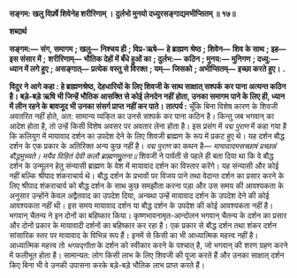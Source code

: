 **सङ्गम: खलु विप्रर्षे शिवेनेह शरीरिणाम् ।** **दुर्लभो मुनयो दध्युरसङ्गाद्यमभीप्सितम् ॥ १७॥** 

**शब्दार्थ** 

**सङ्गम:—** **संग, समागम** **; खलु—** **निश्चय ही** **; विप्र-ऋषे—** **हे ब्राह्मण श्रेष्ठ** **; शिवेन—** **शिव के साथ** **; इह—** **इस संसार में** **;** **शरीरिणाम्—** **भौतिक देहों में बँधे हुओं का** **; दुर्लभ:—** **कठिन** **; मुनय:—** **मुनिगण** **; दध्यु:—** **ध्यान में लगे हुए** **; असङ्गात्—** **प्रत्येक** **वस्तु से विरक्त** **; यम्—** **जिसको** **; अभीप्सितम्—** **इच्छा करते हुए।** **.** 

**विदुर ने आगे कहा : हे ब्राह्मणश्रेष्ठ, देहधारियों के लिए शिवजी के साथ साक्षात् सश्पर्क** **कर पाना अत्यन्त कठिन है। बड़े-बड़े ऋषि भी जिन्हें भौतिक आसक्ति से कोई लेनदेन नहीं** **होता, उनका समागम पाने के लिए ही, ध्यान में लीन रहने के बावजूद भी उनका संसर्ग प्राप्त** **नहीं कर पाते।** **तात्पर्य :** चूँकि बिना विशेष कारण के शिवजी अवतरित नहीं होते, अत: सामान्य व्यकि्त का उनसे सश्पर्क कर पाना कठिन है। किन्तु जब भगवान् का आदेश होता है, तो उन्हें किसी विशेष अवसर पर अवतार लेना होता है। इस प्रसंग में *पद्म पुराण* में कहा गया है कि कलियुग में मायावाद दर्शन का उपदेश देने के लिए शिवजी ब्राह्मण के रूप में प्रकट हुए थे। यह दर्शन बौद्ध दर्शन के एक प्रकार के अतिरिक्त अन्य कुछ नहीं है। *पद्म पुराण* का कथन है— *मायावादमसच्छाषं प्रच्छन्नं बौद्धमुच्यते।* *मयैव विहितं देवी कलौ ब्राह्मणमूॢतना॥* शिवजी ने पार्वती से पहले ही बता दिया था कि वे बौद्ध दर्शन के उन्मूलन हेतु संन्यासी ब्राह्मण के वेश में मायावाद दर्शन का विस्तार करेंगे। यह संन्यासी और कोई नहीं बल्कि श्रीपाद शंकराचार्य थे। बौद्ध दर्शन के प्रभावों पर विजय पाने तथा वेदान्त दर्शन का प्रसार करने के लिए श्रीपाद शंकराचार्य को बौद्ध दर्शन के साथ कुछ समझौता करना पड़ा और उस समय की आवश्यकता के अनुसार उन्होंने केवल अद्वैतवाद का उपदेश दिया, अन्यथा उन्हें मायावाद दर्शन के उपदेश देने की कोई आवश्यकता नहीं थी। इस समय मायावाद दर्शन या बौद्ध दर्शन के उपदेश की कोई आवश्यकता नहीं है। भगवान् चैतन्य ने इन दोनों का बहिष्कार किया। कृष्णभावनामृत-आन्दोलन भगवान् चैतन्य के दर्शन का प्रसार और दोनों प्रकार के मायावादी दर्शनों का बहिष्कार कर रहा है। एक प्रकार से बौद्ध दर्शन तथा शंकर दर्शन सांसारिक स्तर पर मायावाद के विभिन्न रूप हैं। इनमें से किसी का भी आध्यात्मिक महत्त्व नहीं है। आध्यात्मिक महत्त्व तो *भगवद्गीता* के दर्शन को स्वीकार करने के पश्चात् है, जो भगवान् की शरण ग्रहण करने में फलीभूत होता है। सामान्यत: लोग किसी लाभ के लिए शिवजी की पूजा करते हैं और उनका साक्षात् दर्शन किए बिना भी वे उनकी उपासना करके बड़े-बड़े भौतिक लाभ प्राप्त करते हैं।  